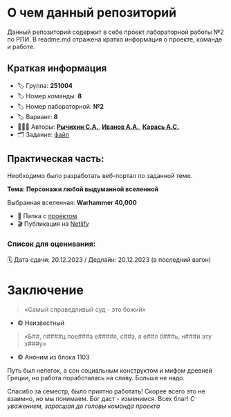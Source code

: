 # О чем данный репозиторий
Данный репозиторий содержит в себе проект лабораторной работы №2 по РПИ. В readme.md отражена кратко информация о проекте, команде и работе.
## Краткая информация
- :label: Группа: **251004**
- :label: Номер команды: **8**
- :label: Номер лабораторной: **№2**
- :label: Вариант: **8**
- :family_man_boy_boy: Авторы: [**Рычихин С.А.**](https://github.com/BeerManNotAvailable1), [**Иванов А.А.**](https://github.com/AndreyItMe),  [**Карась А.С.**](https://github.com/anticlown322)
- :card_index_dividers: Задание: [файл](assets/docs/Практическое%20задание%202.docx)
## Практическая часть: 
Необходимо было разработать веб-портал по заданной теме.

**Тема: Персонажи любой выдуманной вселенной**

Выбранная вселенная: **Warhammer 40,000**

- :file_folder: Папка с [проектом](Project/)
- :clapper: Публикация на [Netlify]([https://anticlown322.github.io/WH-40K-Wiki-Imitation/](https://magenta-dusk-6e31dc.netlify.app/))
### Список для оценивания:
:spiral_calendar: Дата сдачи: 20.12.2023 / Дедлайн: 20.12.2023 (в последний вагон)

# Заключение
> «Самый справедливый суд - это божий» 
- © Неизвестный 
>«Б##, п####ц пое###а е####я, с##а, я е##л б###ь, н###й эту х###у» 
- © Аноним из блока 1103

Путь был нелегок, а сон социальным конструктом и мифом древней Греции, но работа поработалась на славу. Больше не надо.

Спасибо за семестр, было приятно работать! Скорее всего это не взаимно, но мы понимаем. Бог даст - изменимся. Всех благ!
*С уважением, заросшая до головы команда проекта*
